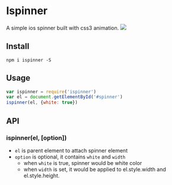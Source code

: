 # Ispinner

A simple ios spinner built with css3 animation.
![](http://7b1fyu.com1.z0.glb.clouddn.com/Screen%20Shot%202016-03-29%20at%201.03.14%20PM.png)

## Install

    npm i ispinner -S

## Usage

``` js
var ispinner = require('ispinner')
var el = document.getElementById('#spinner')
ispinner(el, {white: true})
```

## API

### ispinner(el, [option])

* `el` is parent element to attach spinner element
* `option` is optional, it contains `white` and `width`
    * when `white` is true, spinner would be white color
    * when `width` is set, it would be applied to el.style.width and el.style.height.

